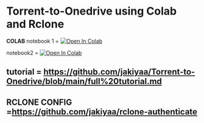 # Torrent-to-Onedrive using Colab and Rclone 


**COLAB** notebook 1 = [![Open In Colab](https://colab.research.google.com/assets/colab-badge.svg)](https://colab.research.google.com/github/jakiya99/Torrent-to-Onedrive/blob/main/torrents_download_to_onedrive.ipynb)

notebook2 = [![Open In Colab](https://colab.research.google.com/assets/colab-badge.svg)](https://colab.research.google.com/github/jakiya99/Torrent-to-Onedrive/blob/main/new_torrents_download_to_onedrive.ipynb)

## tutorial = https://github.com/jakiyaa/Torrent-to-Onedrive/blob/main/full%20tutorial.md

## RCLONE CONFIG =https://github.com/jakiyaa/rclone-authenticate

